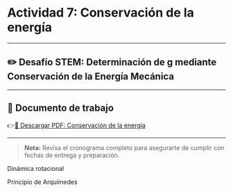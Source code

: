 # Actividad 7: Conservación de la energía

---

## ✏️ Desafío STEM: Determinación de g mediante Conservación de la Energía Mecánica

---

## 📄 Documento de trabajo

👉[📎 Descargar PDF: Conservación de la energía](../FIME/EnergyConservation.pdf)

---

> **Nota:** Revisa el cronograma completo para asegurarte de cumplir con fechas de entrega y preparación.

Dinámica rotacional

Principio de Arquímedes
